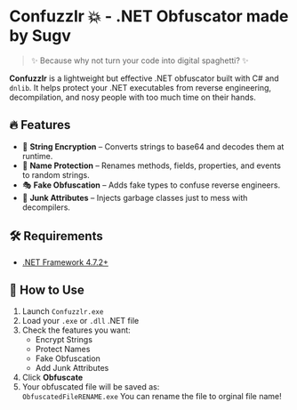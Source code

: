# Confuzzlr 💥 - .NET Obfuscator made by Sugv

> ✨ Because why not turn your code into digital spaghetti? ✨

**Confuzzlr** is a lightweight but effective .NET obfuscator built with C# and `dnlib`. It helps protect your .NET executables from reverse engineering, decompilation, and nosy people with too much time on their hands.

## 🔥 Features

- 🔐 **String Encryption** – Converts strings to base64 and decodes them at runtime.
- 🧠 **Name Protection** – Renames methods, fields, properties, and events to random strings.
- 🎭 **Fake Obfuscation** – Adds fake types to confuse reverse engineers.
- 💩 **Junk Attributes** – Injects garbage classes just to mess with decompilers.

## 🛠 Requirements

- [.NET Framework 4.7.2+](https://dotnet.microsoft.com/en-us/download)  

## 🚀 How to Use

1. Launch `Confuzzlr.exe`
2. Load your `.exe` or `.dll` .NET file
3. Check the features you want:
   - Encrypt Strings
   - Protect Names
   - Fake Obfuscation
   - Add Junk Attributes
4. Click **Obfuscate**
5. Your obfuscated file will be saved as:  
   `ObfuscatedFileRENAME.exe`
   You can rename the file to orginal file name!
